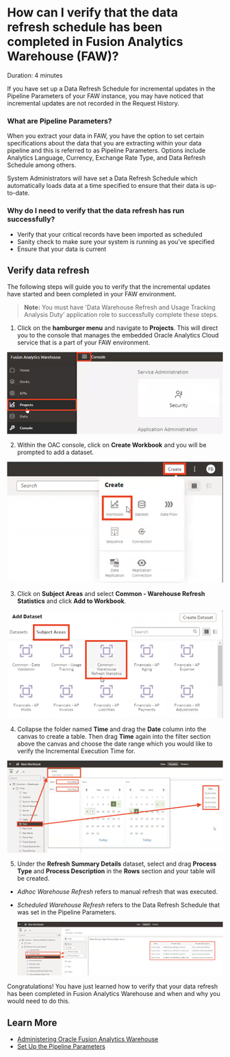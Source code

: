 # How can I verify that the data refresh schedule has been completed in Fusion Analytics Warehouse (FAW)?

Duration: 4 minutes

If you have set up a Data Refresh Schedule for incremental updates in the Pipeline Parameters of your FAW instance, you may have noticed that incremental updates are not recorded in the Request History.

### What are Pipeline Parameters?
When you extract your data in FAW, you have the option to set certain specifications about the data that you are extracting within your data pipeline and this is referred to as Pipeline Parameters. Options include Analytics Language, Currency, Exchange Rate Type, and Data Refresh Schedule among others.

System Administrators will have set a Data Refresh Schedule which automatically loads  data at a time specified to ensure that their data is up-to-date.

### Why do I need to verify that the data refresh has run successfully?
* Verify that your critical records have been imported as scheduled
* Sanity check to make sure your system is running as you've specified
* Ensure that your data is current

## Verify data refresh 
The following steps will guide you to verify that the incremental updates have started and been completed in your FAW environment.

  > **Note:** You must have 'Data Warehouse Refresh and Usage Tracking Analysis Duty' application role to successfully complete these steps.

1. Click on the **hamburger menu** and navigate to **Projects**. This will direct you to the console that manages the embedded Oracle Analytics Cloud service that is a part of your FAW environment.

  ![Navigate to Projects](images/projects.png)

2. Within the OAC console, click on **Create Workbook** and you will be prompted to add a dataset.

  ![Create workbook](images/create-workbook.png)

3. Click on **Subject Areas** and select **Common - Warehouse Refresh Statistics** and click **Add to Workbook**.

  ![Add subject area](images/subject-area.png)

4. Collapse the folder named **Time** and drag the **Date** column into the canvas to create a table. Then drag **Time** again into the filter section above the canvas and choose the date range which you would like to verify the Incremental Execution Time for.

  ![Create date filter](images/filter-date.png)

5. Under the **Refresh Summary Details** dataset, select and drag **Process Type** and **Process Description** in the **Rows** section and your table will be created.

* *Adhoc Warehouse Refresh* refers to manual refresh that was executed.
* *Scheduled Warehouse Refresh* refers to the Data Refresh Schedule that was set in the Pipeline Parameters.

  ![Create table](images/create-table.png)

Congratulations! You have just learned how to verify that your data refresh has been completed in Fusion Analytics Warehouse and when and why you would need to do this.


## Learn More
* [Administering Oracle Fusion Analytics Warehouse](https://docs.oracle.com/en/cloud/saas/analytics/21r3/fawag/administering-oracle-fusion-analytics-warehouse.pdf)
* [Set Up the Pipeline Parameters](https://docs.oracle.com/en/cloud/saas/analytics/22r1/fawag/set-pipeline-parameters.html)
